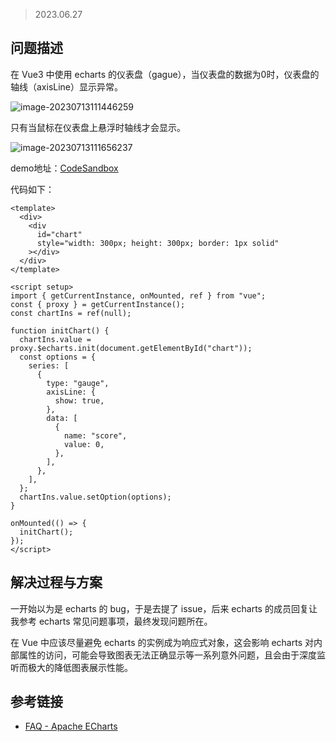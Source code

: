 > 2023.06.27

## 问题描述

在 Vue3 中使用 echarts 的仪表盘（gague），当仪表盘的数据为0时，仪表盘的轴线（axisLine）显示异常。

![image-20230713111446259](https://penguinbucket.obs.cn-southwest-2.myhuaweicloud.com/img/202307131114439.png)

只有当鼠标在仪表盘上悬浮时轴线才会显示。

![image-20230713111656237](https://penguinbucket.obs.cn-southwest-2.myhuaweicloud.com/img/202307131116288.png)

demo地址：[CodeSandbox](https://codesandbox.io/p/sandbox/friendly-varahamihira-pwr3ff?file=%2Fsrc%2Fviews%2FHomeView.vue%3A1%2C1-40%2C1)

代码如下：

```vue
<template>
  <div>
    <div
      id="chart"
      style="width: 300px; height: 300px; border: 1px solid"
    ></div>
  </div>
</template>

<script setup>
import { getCurrentInstance, onMounted, ref } from "vue";
const { proxy } = getCurrentInstance();
const chartIns = ref(null);

function initChart() {
  chartIns.value = proxy.$echarts.init(document.getElementById("chart"));
  const options = {
    series: [
      {
        type: "gauge",
        axisLine: {
          show: true,
        },
        data: [
          {
            name: "score",
            value: 0,
          },
        ],
      },
    ],
  };
  chartIns.value.setOption(options);
}

onMounted(() => {
  initChart();
});
</script>

```



## 解决过程与方案

一开始以为是 echarts 的 bug，于是去提了 issue，后来 echarts 的成员回复让我参考 echarts 常见问题事项，最终发现问题所在。

在 Vue 中应该尽量避免 echarts 的实例成为响应式对象，这会影响 echarts 对内部属性的访问，可能会导致图表无法正确显示等一系列意外问题，且会由于深度监听而极大的降低图表展示性能。

## 参考链接

- [FAQ - Apache ECharts](https://echarts.apache.org/zh/faq.html#others)



<Vssue     :options="{ labels: [$page.relativePath.split('/')[0]] }"     :title="$page.relativePath.split('/')[1]" />

